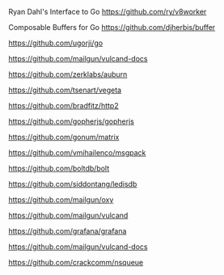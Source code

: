 

Ryan Dahl's Interface to Go
https://github.com/ry/v8worker

Composable Buffers for Go
https://github.com/djherbis/buffer

https://github.com/ugorji/go

https://github.com/mailgun/vulcand-docs

https://github.com/zerklabs/auburn

https://github.com/tsenart/vegeta

https://github.com/bradfitz/http2

https://github.com/gopherjs/gopherjs

https://github.com/gonum/matrix

https://github.com/vmihailenco/msgpack

https://github.com/boltdb/bolt

https://github.com/siddontang/ledisdb

https://github.com/mailgun/oxy

https://github.com/mailgun/vulcand

https://github.com/grafana/grafana

https://github.com/mailgun/vulcand-docs

https://github.com/crackcomm/nsqueue
